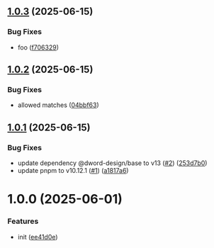 ## [1.0.3](https://github.com/dword-design/base-config-playbook/compare/v1.0.2...v1.0.3) (2025-06-15)


### Bug Fixes

* foo ([f706329](https://github.com/dword-design/base-config-playbook/commit/f7063294fc845364819d0383c621f4b9e18fbf3a))

## [1.0.2](https://github.com/dword-design/base-config-playbook/compare/v1.0.1...v1.0.2) (2025-06-15)


### Bug Fixes

* allowed matches ([04bbf63](https://github.com/dword-design/base-config-playbook/commit/04bbf63cf7ae7f975658e52cc071a2ccc62e5be0))

## [1.0.1](https://github.com/dword-design/base-config-playbook/compare/v1.0.0...v1.0.1) (2025-06-15)


### Bug Fixes

* update dependency @dword-design/base to v13 ([#2](https://github.com/dword-design/base-config-playbook/issues/2)) ([253d7b0](https://github.com/dword-design/base-config-playbook/commit/253d7b001095581aaf2087c5ff4410c034b219fd))
* update pnpm to v10.12.1 ([#1](https://github.com/dword-design/base-config-playbook/issues/1)) ([a1817a6](https://github.com/dword-design/base-config-playbook/commit/a1817a6cf4494a2c06dd8aa46748b5de6b7cfc6c))

# 1.0.0 (2025-06-01)


### Features

* init ([ee41d0e](https://github.com/dword-design/base-config-playbook/commit/ee41d0eb7e6ebeee092c0f0568c695e1bde3c043))
